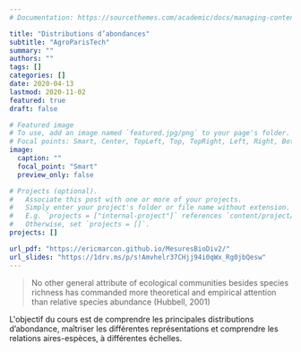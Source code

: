 ```yaml
---
# Documentation: https://sourcethemes.com/academic/docs/managing-content/

title: "Distributions d’abondances"
subtitle: "AgroParisTech"
summary: ""
authors: ""
tags: []
categories: []
date: 2020-04-13
lastmod: 2020-11-02
featured: true
draft: false

# Featured image
# To use, add an image named `featured.jpg/png` to your page's folder.
# Focal points: Smart, Center, TopLeft, Top, TopRight, Left, Right, BottomLeft, Bottom, BottomRight.
image:
  caption: ""
  focal_point: "Smart"
  preview_only: false

# Projects (optional).
#   Associate this post with one or more of your projects.
#   Simply enter your project's folder or file name without extension.
#   E.g. `projects = ["internal-project"]` references `content/project/deep-learning/index.md`.
#   Otherwise, set `projects = []`.
projects: []

url_pdf: "https://ericmarcon.github.io/MesuresBioDiv2/"
url_slides: "https://1drv.ms/p/s!Amvhelr37CHjj94i0qWx_Rg0jbQesw"
---
```


> No other general attribute of ecological communities besides species richness has commanded more theoretical and empirical attention than relative species abundance (Hubbell, 2001)

L'objectif du cours est de comprendre les principales distributions d’abondance, maîtriser les différentes représentations et comprendre les relations aires-espèces, à différentes échelles.
